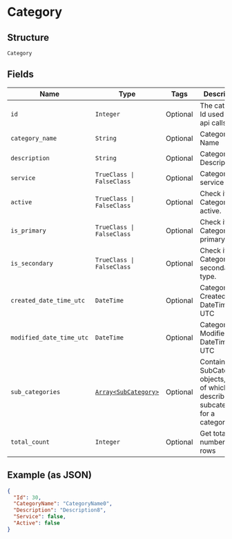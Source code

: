 
# Category

## Structure

`Category`

## Fields

| Name | Type | Tags | Description |
|  --- | --- | --- | --- |
| `id` | `Integer` | Optional | The category Id used for api calls. |
| `category_name` | `String` | Optional | Category Name |
| `description` | `String` | Optional | Category Description |
| `service` | `TrueClass \| FalseClass` | Optional | Category service |
| `active` | `TrueClass \| FalseClass` | Optional | Check if Category is active. |
| `is_primary` | `TrueClass \| FalseClass` | Optional | Check if Category is of primary type. |
| `is_secondary` | `TrueClass \| FalseClass` | Optional | Check if Category is of secondary type. |
| `created_date_time_utc` | `DateTime` | Optional | Category Created DateTime UTC |
| `modified_date_time_utc` | `DateTime` | Optional | Category Modified DateTime UTC |
| `sub_categories` | [`Array<SubCategory>`](../../doc/models/sub-category.md) | Optional | Contains the SubCategory objects, each of which describes the subcategories for a category. |
| `total_count` | `Integer` | Optional | Get total number of rows |

## Example (as JSON)

```json
{
  "Id": 30,
  "CategoryName": "CategoryName0",
  "Description": "Description8",
  "Service": false,
  "Active": false
}
```

